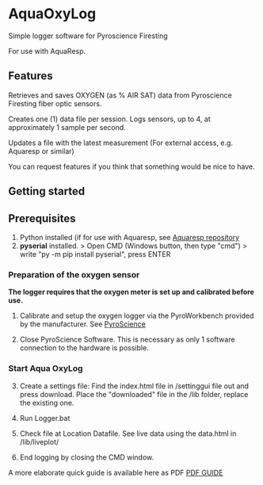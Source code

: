 # AquaOxyLog
 Simple logger software for Pyroscience Firesting

For use with AquaResp.


## Features

Retrieves and saves OXYGEN (as % AIR SAT) data from Pyroscience Firesting fiber optic sensors.

Creates one (1) data file per session. Logs sensors, up to 4, at approximately 1 sample per second.

Updates a file with the latest measurement (For external access, e.g. Aquaresp or similar)

You can request features if you think that something would be nice to have.

## Getting started

## Prerequisites
1. Python installed (if for use with Aquaresp, see [Aquaresp repository](https://github.com/bigb8/AquaResp)
2. **pyserial** installed. > Open CMD (Windows button, then type "cmd") > write "py -m pip install pyserial", press ENTER

### Preparation of the oxygen sensor

**The logger requires that the oxygen meter is set up and calibrated before use.**

 1. Calibrate and setup the oxygen logger via the PyroWorkbench provided by the manufacturer.
 See [PyroScience](https://www.pyroscience.com/en/downloads/laboratory-devices)

 2. Close PyroScience Software. This is necessary as only 1 software connection to the hardware is possible.

### Start Aqua OxyLog

 3.  Create a settings file: Find the index.html file in /settinggui file out and press download. Place the "downloaded" file in the /lib folder, replace the existing one.

 4. Run Logger.bat

 5. Check file at Location Datafile. See live data using the data.html in /lib/liveplot/

 6. End logging by closing the CMD window.


 A more elaborate quick guide is available here as PDF
 [PDF GUIDE](https://github.com/bigb8/AquaOxyLog/raw/main/Aqua%20OxyLog%2020211102.pdf)
